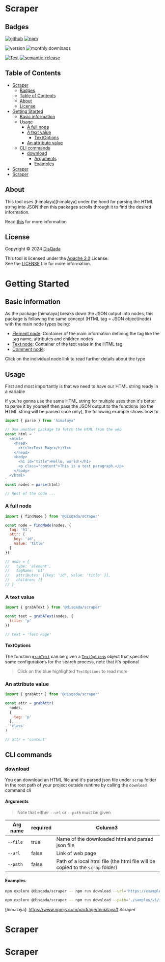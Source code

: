 # Scraper

## Badges

[![github](https://img.shields.io/badge/DisQada/Scraper-000000?logo=github&logoColor=white)](https://www.github.com/DisQada/Scraper)
[![npm](https://img.shields.io/badge/@disqada/scraper-CB3837?logo=npm&logoColor=white)](https://www.npmjs.com/package/@disqada/scraper)

![version](https://img.shields.io/npm/v/@disqada/scraper.svg?label=latest&logo=npm)
![monthly downloads](https://img.shields.io/npm/dm/@disqada/scraper.svg?logo=npm)

[![Test](https://github.com/DisQada/Scraper/actions/workflows/test.yml/badge.svg)](https://github.com/DisQada/Scraper/actions/workflows/test.yml)
[![semantic-release](https://img.shields.io/badge/%20%20%F0%9F%93%A6%F0%9F%9A%80-semantic--release-e10079.svg?logo=semantic-release)](https://github.com/semantic-release/semantic-release)

## Table of Contents

- [Scraper](#scraper)
  - [Badges](#badges)
  - [Table of Contents](#table-of-contents)
  - [About](#about)
  - [License](#license)
- [Getting Started](#getting-started)
  - [Basic information](#basic-information)
  - [Usage](#usage)
    - [A full node](#a-full-node)
    - [A text value](#a-text-value)
      - [TextOptions](#textoptions)
    - [An attribute value](#an-attribute-value)
  - [CLI commands](#cli-commands)
    - [download](#download)
      - [Arguments](#arguments)
      - [Examples](#examples)
- [Scraper](#scraper-1)
- [Scraper](#scraper-2)

## About

This tool uses [himalaya][himalaya] under the hood for parsing the HTML string into JSON then this packages scrolls through it to find the desired information.

Read [this](#basic-information) for more information

## License

Copyright &copy; 2024 [DisQada](https://github.com/nabil-alsaiad)

This tool is licensed under the [Apache 2.0](https://www.apache.org/licenses/LICENSE-2.0) License.  
See the [LICENSE](LICENSE) file for more information.

# Getting Started

## Basic information

As the package [himalaya] breaks down the JSON output into nodes, this package is following the same concept (HTML tag = JSON object/node) with the main node types being:

- [Element node](https://disqada.github.io/Scraper/types/ElementNode): Container of the main information defining the tag like the tag name, attributes and children nodes
- [Text node](https://disqada.github.io/Scraper/types/TextNode): Container of the text value in the HTML tag
- [Comment node](https://disqada.github.io/Scraper/types/CommentNode):

Click on the individual node link to read further details about the type

## Usage

First and most importantly is that we need to have our HTML string ready in a variable

If you're gonna use the same HTML string for multiple uses then it's better to parse it by yourself then pass the JSON output to the functions (so the HTML string will be parsed once only), the following example shows how to

```js
import { parse } from 'himalaya'

// Use another package to fetch the HTML from the web
const html = `
  <html>
    <head>
      <title>Test Page</title>
    </head>
    <body>
      <h1 id="title">Hello, world!</h1>
      <p class="content">This is a test paragraph.</p>
    </body>
  </html>
`
const nodes = parse(html)

// Rest of the code ...
```

### A full node

```js
import { findNode } from '@disqada/scraper'

const node = findNode(nodes, {
  tag: 'h1',
  attr: {
    key: 'id',
    value: 'title'
  }
})

// node = {
//   type: 'element',
//   tagName: 'h1'
//   attributes: [{key: 'id', value: 'title' }],
//   children: []
// }
```

### A text value

```js
import { grabAText } from '@disqada/scraper'

const text = grabAText(nodes, {
  title: 'p'
})

// text = 'Test Page'
```

#### TextOptions

The function [`grabText`](https://disqada.github.io/Scraper/functions/grabText) can be given a [`TextOptions`](https://disqada.github.io/Scraper/types/TextOptions) object that specifies some configurations for the search process, note that it's optional

> Click on the blue highlighted `TextOptions` to read more

### An attribute value

```js
import { grabAttr } from '@disqada/scraper'

const attr = grabAttr(
  nodes,
  {
    tag: 'p'
  },
  'class'
)

// attr = 'content'
```

## CLI commands

### download

You can download an HTML file and it's parsed json file under `scrap` folder in the root path of your project outside runtime by calling the `download` command cli

#### Arguments

> Note that either `--url` or `--path` must be given

| Arg name | required | Column3                                                                        |
| -------- | -------- | ------------------------------------------------------------------------------ |
| `--file` | true     | Name of the downloaded html and parsed json file                               |
| `--url`  | false    | Link of web page                                                               |
| `--path` | false    | Path of a local html file (the html file will be copied to the `scrap` folder) |

#### Examples

```bash
npm explore @disqada/scraper -- npm run download --url='https://example.com/sample' --file='sample'
```

```bash
npm explore @disqada/scraper -- npm run download --path='./samples/v1/index.html' --file='sample1'
```

[himalaya]: https://www.npmjs.com/package/himalaya# Scraper

# Scraper

# Scraper
